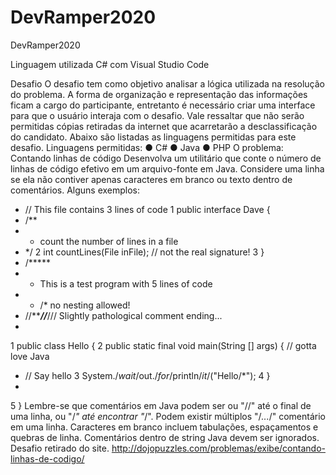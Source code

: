 # DevRamper2020
DevRamper2020

Linguagem utilizada C# com Visual Studio Code

Desafio
O desafio tem como objetivo analisar a lógica utilizada na resolução do problema. A forma
de organização e representação das informações ficam a cargo do participante, entretanto é
necessário criar uma interface para que o usuário interaja com o desafio. Vale ressaltar que
não serão permitidas cópias retiradas da internet que acarretarão a desclassificação do
candidato. Abaixo são listadas as linguagens permitidas para este desafio.
Linguagens permitidas:
● C#
● Java
● PHP
O problema:
Contando linhas de código
Desenvolva um utilitário que conte o número de linhas de código efetivo em um
arquivo-fonte em Java. Considere uma linha se ela não contiver apenas caracteres em
branco ou texto dentro de comentários. Alguns exemplos:
- // This file contains 3 lines of code
1 public interface Dave {
- /**
- * count the number of lines in a file
- */
2 int countLines(File inFile); // not the real signature!
3 }
- /*****
- * This is a test program with 5 lines of code
- * \/* no nesting allowed!
- //*****//***/// Slightly pathological comment ending...
-
1 public class Hello {
2 public static final void main(String [] args) { // gotta love Java
- // Say hello
3 System./*wait*/out./*for*/println/*it*/("Hello/*");
4 }
-
5 }
Lembre-se que comentários em Java podem ser ou "//" até o final de uma linha, ou "/*" até
encontrar "*/". Podem existir múltiplos "/*...*/" comentário em uma linha. Caracteres em
branco incluem tabulações, espaçamentos e quebras de linha. Comentários dentro de string
Java devem ser ignorados.
Desafio retirado do site.
http://dojopuzzles.com/problemas/exibe/contando-linhas-de-codigo/
